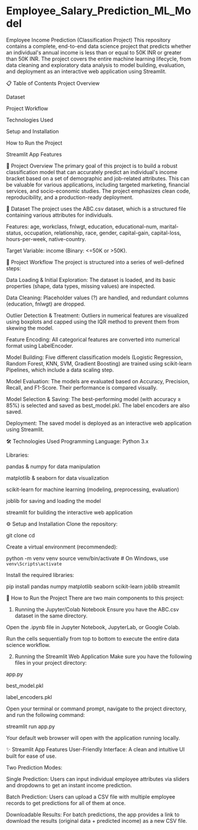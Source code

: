 # Employee_Salary_Prediction_ML_Model

Employee Income Prediction (Classification Project)
This repository contains a complete, end-to-end data science project that predicts whether an individual's annual income is less than or equal to 50K INR or greater than 50K INR. The project covers the entire machine learning lifecycle, from data cleaning and exploratory data analysis to model building, evaluation, and deployment as an interactive web application using Streamlit.

📋 Table of Contents
Project Overview

Dataset

Project Workflow

Technologies Used

Setup and Installation

How to Run the Project

Streamlit App Features

🎯 Project Overview
The primary goal of this project is to build a robust classification model that can accurately predict an individual's income bracket based on a set of demographic and job-related attributes. This can be valuable for various applications, including targeted marketing, financial services, and socio-economic studies. The project emphasizes clean code, reproducibility, and a production-ready deployment.

📂 Dataset
The project uses the ABC.csv dataset, which is a structured file containing various attributes for individuals.

Features: age, workclass, fnlwgt, education, educational-num, marital-status, occupation, relationship, race, gender, capital-gain, capital-loss, hours-per-week, native-country.

Target Variable: income (Binary: <=50K or >50K).

🔄 Project Workflow
The project is structured into a series of well-defined steps:

Data Loading & Initial Exploration: The dataset is loaded, and its basic properties (shape, data types, missing values) are inspected.

Data Cleaning: Placeholder values (?) are handled, and redundant columns (education, fnlwgt) are dropped.

Outlier Detection & Treatment: Outliers in numerical features are visualized using boxplots and capped using the IQR method to prevent them from skewing the model.

Feature Encoding: All categorical features are converted into numerical format using LabelEncoder.

Model Building: Five different classification models (Logistic Regression, Random Forest, KNN, SVM, Gradient Boosting) are trained using scikit-learn Pipelines, which include a data scaling step.

Model Evaluation: The models are evaluated based on Accuracy, Precision, Recall, and F1-Score. Their performance is compared visually.

Model Selection & Saving: The best-performing model (with accuracy ≥ 85%) is selected and saved as best_model.pkl. The label encoders are also saved.

Deployment: The saved model is deployed as an interactive web application using Streamlit.

🛠️ Technologies Used
Programming Language: Python 3.x

Libraries:

pandas & numpy for data manipulation

matplotlib & seaborn for data visualization

scikit-learn for machine learning (modeling, preprocessing, evaluation)

joblib for saving and loading the model

streamlit for building the interactive web application

⚙️ Setup and Installation
Clone the repository:

git clone <repository-url>
cd <repository-directory>

Create a virtual environment (recommended):

python -m venv venv
source venv/bin/activate  # On Windows, use `venv\Scripts\activate`

Install the required libraries:

pip install pandas numpy matplotlib seaborn scikit-learn joblib streamlit

🚀 How to Run the Project
There are two main components to this project:

1. Running the Jupyter/Colab Notebook
Ensure you have the ABC.csv dataset in the same directory.

Open the .ipynb file in Jupyter Notebook, JupyterLab, or Google Colab.

Run the cells sequentially from top to bottom to execute the entire data science workflow.

2. Running the Streamlit Web Application
Make sure you have the following files in your project directory:

app.py

best_model.pkl

label_encoders.pkl

Open your terminal or command prompt, navigate to the project directory, and run the following command:

streamlit run app.py

Your default web browser will open with the application running locally.

✨ Streamlit App Features
User-Friendly Interface: A clean and intuitive UI built for ease of use.

Two Prediction Modes:

Single Prediction: Users can input individual employee attributes via sliders and dropdowns to get an instant income prediction.

Batch Prediction: Users can upload a CSV file with multiple employee records to get predictions for all of them at once.

Downloadable Results: For batch predictions, the app provides a link to download the results (original data + predicted income) as a new CSV file.
